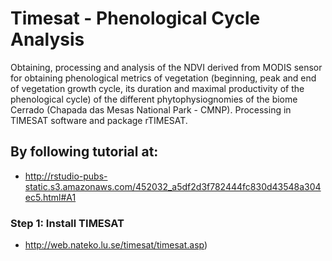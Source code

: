 # Timesat - Phenological Cycle Analysis
Obtaining, processing and analysis of the NDVI derived from MODIS sensor for obtaining phenological metrics of vegetation (beginning, peak and end of vegetation growth cycle, its duration and maximal productivity of the phenological cycle) of the different phytophysiognomies of the biome Cerrado (Chapada das Mesas National Park - CMNP). Processing in TIMESAT software and package rTIMESAT.

## By following tutorial at: 
  - http://rstudio-pubs-static.s3.amazonaws.com/452032_a5df2d3f782444fc830d43548a304ec5.html#A1

### Step 1: Install TIMESAT 
  - http://web.nateko.lu.se/timesat/timesat.asp)
